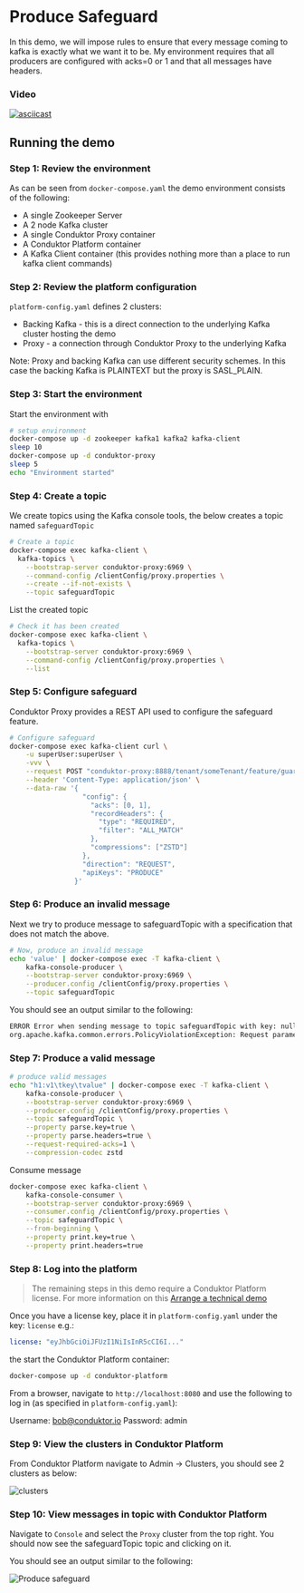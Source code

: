 # Produce Safeguard

In this demo, we will impose rules to ensure that every message coming to kafka is exactly what we want it to be. My environment requires that all producers are configured with acks=0 or 1 and that all messages have headers.

### Video

[![asciicast](https://asciinema.org/a/QOreVnTmGxdo6eMPDeXtUqIxx.svg)](https://asciinema.org/a/QOreVnTmGxdo6eMPDeXtUqIxx)

## Running the demo

### Step 1: Review the environment

As can be seen from `docker-compose.yaml` the demo environment consists of the following:

* A single Zookeeper Server
* A 2 node Kafka cluster
* A single Conduktor Proxy container
* A Conduktor Platform container
* A Kafka Client container (this provides nothing more than a place to run kafka client commands)

### Step 2: Review the platform configuration

`platform-config.yaml` defines 2 clusters:

* Backing Kafka - this is a direct connection to the underlying Kafka cluster hosting the demo
* Proxy - a connection through Conduktor Proxy to the underlying Kafka

Note: Proxy and backing Kafka can use different security schemes. 
In this case the backing Kafka is PLAINTEXT but the proxy is SASL_PLAIN.

### Step 3: Start the environment

Start the environment with

```bash
# setup environment
docker-compose up -d zookeeper kafka1 kafka2 kafka-client
sleep 10
docker-compose up -d conduktor-proxy
sleep 5
echo "Environment started"
```

### Step 4: Create a topic

We create topics using the Kafka console tools, the below creates a topic named `safeguardTopic`

```bash
# Create a topic
docker-compose exec kafka-client \
  kafka-topics \
    --bootstrap-server conduktor-proxy:6969 \
    --command-config /clientConfig/proxy.properties \
    --create --if-not-exists \
    --topic safeguardTopic
```

List the created topic

```bash
# Check it has been created
docker-compose exec kafka-client \
  kafka-topics \
    --bootstrap-server conduktor-proxy:6969 \
    --command-config /clientConfig/proxy.properties \
    --list
```

### Step 5: Configure safeguard

Conduktor Proxy provides a REST API used to configure the safeguard feature.

```bash
# Configure safeguard
docker-compose exec kafka-client curl \
    -u superUser:superUser \
    -vvv \
    --request POST "conduktor-proxy:8888/tenant/someTenant/feature/guard-produce" \
    --header 'Content-Type: application/json' \
    --data-raw '{
                  "config": {
                    "acks": [0, 1],
                    "recordHeaders": {
                      "type": "REQUIRED",
                      "filter": "ALL_MATCH"
                    },
                    "compressions": ["ZSTD"]
                  },
                  "direction": "REQUEST",
                  "apiKeys": "PRODUCE"
                }'
```

### Step 6: Produce an invalid message

Next we try to produce message to safeguardTopic with a specification that does not match the above.

```bash
# Now, produce an invalid message
echo 'value' | docker-compose exec -T kafka-client \
    kafka-console-producer \
    --bootstrap-server conduktor-proxy:6969 \
    --producer.config /clientConfig/proxy.properties \
    --topic safeguardTopic
```

You should see an output similar to the following:

```bash
ERROR Error when sending message to topic safeguardTopic with key: null, value: 5 bytes with error: (org.apache.kafka.clients.producer.internals.ErrorLoggingCallback)                                                                                         
org.apache.kafka.common.errors.PolicyViolationException: Request parameters do not satisfy the configured policy. Headers are required, offset=0. Invalid value for 'acks': -1. Valid value is one of the values: 0, 1
```

### Step 7: Produce a valid message

```bash
# produce valid messages
echo "h1:v1\tkey\tvalue" | docker-compose exec -T kafka-client \
    kafka-console-producer \
    --bootstrap-server conduktor-proxy:6969 \
    --producer.config /clientConfig/proxy.properties \
    --topic safeguardTopic \
    --property parse.key=true \
    --property parse.headers=true \
    --request-required-acks=1 \
    --compression-codec zstd
```

Consume message
```bash
docker-compose exec kafka-client \
    kafka-console-consumer \
    --bootstrap-server conduktor-proxy:6969 \
    --consumer.config /clientConfig/proxy.properties \
    --topic safeguardTopic \
    --from-beginning \
    --property print.key=true \
    --property print.headers=true
```
### Step 8: Log into the platform

> The remaining steps in this demo require a Conduktor Platform license. For more information on this [Arrange a technical demo](https://www.conduktor.io/contact/demo)

Once you have a license key, place it in `platform-config.yaml` under the key: `license` e.g.:

```yaml
license: "eyJhbGciOiJFUzI1NiIsInR5cCI6I..."
```

the start the Conduktor Platform container:

```bash
docker-compose up -d conduktor-platform
```

From a browser, navigate to `http://localhost:8080` and use the following to log in (as specified in `platform-config.yaml`):

Username: bob@conduktor.io
Password: admin

### Step 9: View the clusters in Conduktor Platform

From Conduktor Platform navigate to Admin -> Clusters, you should see 2 clusters as below:

![clusters](images/clusters.png "Clusters")

### Step 10: View messages in topic with Conduktor Platform

Navigate to `Console` and select the `Proxy` cluster from the top right.
You should now see the safeguardTopic topic and clicking on it.

You should see an output similar to the following:

![Produce safeguard](images/produce_safeguard.png "Produce safeguard")
